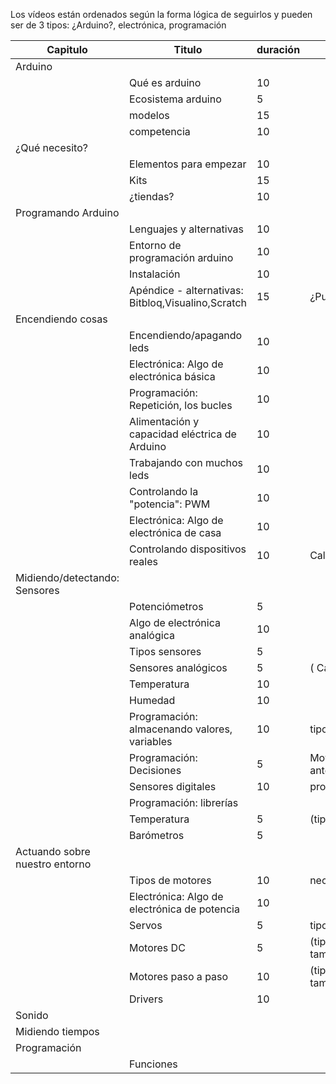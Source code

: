 
Los vídeos están ordenados según la forma lógica de seguirlos y pueden ser de 3 tipos: ¿Arduino?, electrónica, programación

|Capitulo|Titulo|duración|descripción
|---|---|---|---
|Arduino||||
||Qué es arduino|10||
||Ecosistema arduino|5||
||modelos|15||
||competencia|10||
| ¿Qué necesito?||||
||Elementos para empezar|10||
||Kits|15||
||¿tiendas?|10||
|Programando Arduino||||
||Lenguajes y alternativas|10||
||Entorno de programación arduino| 10||
||Instalación | 10||
||Apéndice - alternativas: Bitbloq,Visualino,Scratch| 15 |¿Puede distraer?
|Encendiendo cosas||||
||Encendiendo/apagando leds| 10|
||Electrónica: Algo de electrónica básica | 10
||Programación: Repetición, los bucles | 10
||Alimentación y capacidad eléctrica de Arduino| 10|
||Trabajando con muchos leds| 10||
||Controlando la "potencia": PWM | 10
||Electrónica: Algo de electrónica de casa| 10
||Controlando dispositivos reales | 10 | Calidad, cuidado
| Midiendo/detectando: Sensores
||Potenciómetros | 5
||Algo de electrónica analógica | 10
||Tipos sensores | 5
||Sensores analógicos | 5 | ( Calibrado )
||Temperatura| 10
||Humedad | 10
||Programación: almacenando valores, variables|10| tipos y ámbitos
||Programación: Decisiones|5| Mover a algún punto anterior
||Sensores digitales| 10| protocolos
||Programación: librerías|
||Temperatura | 5| (tipo, precisión)
||Barómetros| 5
|Actuando sobre nuestro entorno||||
||Tipos de motores| 10 | necesidades
||Electrónica: Algo de electrónica de potencia | 10
||Servos| 5| tipos
||Motores DC | 5| (tipos, potencia, tamaño,reducciones)
||Motores paso a paso | 10 |(tipos, potencia, tamaño
||Drivers| 10
| Sonido
| Midiendo tiempos
| Programación
|| Funciones
